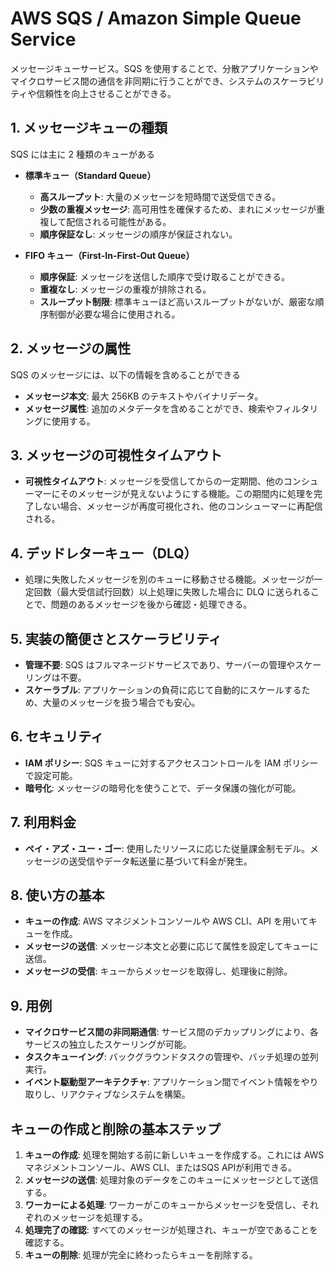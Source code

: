 # AWS SQS / Amazon Simple Queue Service

メッセージキューサービス。SQS を使用することで、分散アプリケーションやマイクロサービス間の通信を非同期に行うことができ、システムのスケーラビリティや信頼性を向上させることができる。

## 1. メッセージキューの種類

SQS には主に 2 種類のキューがある

- **標準キュー（Standard Queue）**

  - **高スループット**: 大量のメッセージを短時間で送受信できる。
  - **少数の重複メッセージ**: 高可用性を確保するため、まれにメッセージが重複して配信される可能性がある。
  - **順序保証なし**: メッセージの順序が保証されない。

- **FIFO キュー（First-In-First-Out Queue）**
  - **順序保証**: メッセージを送信した順序で受け取ることができる。
  - **重複なし**: メッセージの重複が排除される。
  - **スループット制限**: 標準キューほど高いスループットがないが、厳密な順序制御が必要な場合に使用される。

## 2. メッセージの属性

SQS のメッセージには、以下の情報を含めることができる

- **メッセージ本文**: 最大 256KB のテキストやバイナリデータ。
- **メッセージ属性**: 追加のメタデータを含めることができ、検索やフィルタリングに使用する。

## 3. メッセージの可視性タイムアウト

- **可視性タイムアウト**: メッセージを受信してからの一定期間、他のコンシューマーにそのメッセージが見えないようにする機能。この期間内に処理を完了しない場合、メッセージが再度可視化され、他のコンシューマーに再配信される。

## 4. デッドレターキュー（DLQ）

- 処理に失敗したメッセージを別のキューに移動させる機能。メッセージが一定回数（最大受信試行回数）以上処理に失敗した場合に DLQ に送られることで、問題のあるメッセージを後から確認・処理できる。

## 5. 実装の簡便さとスケーラビリティ

- **管理不要**: SQS はフルマネージドサービスであり、サーバーの管理やスケーリングは不要。
- **スケーラブル**: アプリケーションの負荷に応じて自動的にスケールするため、大量のメッセージを扱う場合でも安心。

## 6. セキュリティ

- **IAM ポリシー**: SQS キューに対するアクセスコントロールを IAM ポリシーで設定可能。
- **暗号化**: メッセージの暗号化を使うことで、データ保護の強化が可能。

## 7. 利用料金

- **ペイ・アズ・ユー・ゴー**: 使用したリソースに応じた従量課金制モデル。メッセージの送受信やデータ転送量に基づいて料金が発生。

## 8. 使い方の基本

- **キューの作成**: AWS マネジメントコンソールや AWS CLI、API を用いてキューを作成。
- **メッセージの送信**: メッセージ本文と必要に応じて属性を設定してキューに送信。
- **メッセージの受信**: キューからメッセージを取得し、処理後に削除。

## 9. 用例

- **マイクロサービス間の非同期通信**: サービス間のデカップリングにより、各サービスの独立したスケーリングが可能。
- **タスクキューイング**: バックグラウンドタスクの管理や、バッチ処理の並列実行。
- **イベント駆動型アーキテクチャ**: アプリケーション間でイベント情報をやり取りし、リアクティブなシステムを構築。

## キューの作成と削除の基本ステップ

1. **キューの作成**: 処理を開始する前に新しいキューを作成する。これには AWS マネジメントコンソール、AWS CLI、またはSQS APIが利用できる。
2. **メッセージの送信**: 処理対象のデータをこのキューにメッセージとして送信する。
3. **ワーカーによる処理**: ワーカーがこのキューからメッセージを受信し、それぞれのメッセージを処理する。
4. **処理完了の確認**: すべてのメッセージが処理され、キューが空であることを確認する。
5. **キューの削除**: 処理が完全に終わったらキューを削除する。
